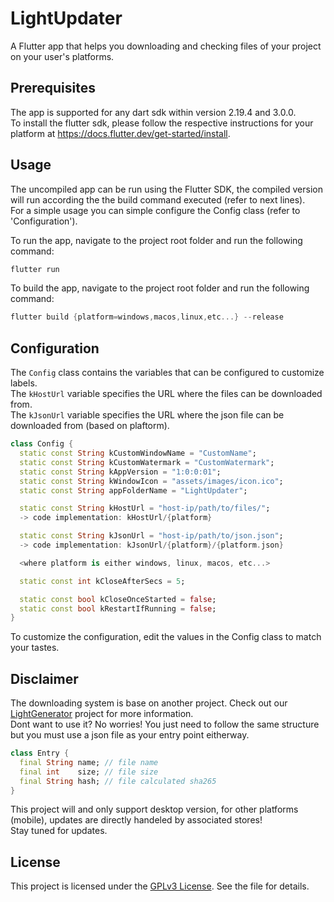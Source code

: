 # LightUpdater

A Flutter app that helps you downloading and checking files of your project on your user's platforms.

## Prerequisites

The app is supported for any dart sdk within version 2.19.4 and 3.0.0.<br>
To install the flutter sdk, please follow the respective instructions for your platform at https://docs.flutter.dev/get-started/install.

## Usage

The uncompiled app can be run using the Flutter SDK, the compiled version will run according the the build command executed (refer to next lines).<br>
For a simple usage you can simple configure the Config class (refer to 'Configuration').<br>

To run the app, navigate to the project root folder and run the following command:
```dart
flutter run
```

To build the app, navigate to the project root folder and run the following command:
```dart
flutter build {platform=windows,macos,linux,etc...} --release
```

## Configuration

The `Config` class contains the variables that can be configured to customize labels. <br>
The `kHostUrl` variable specifies the URL where the files can be downloaded from.<br>
The `kJsonUrl` variable specifies the URL where the json file can be downloaded from (based on plaftorm).

```dart
class Config {
  static const String kCustomWindowName = "CustomName";
  static const String kCustomWatermark = "CustomWatermark";
  static const String kAppVersion = "1:0:0:01";
  static const String kWindowIcon = "assets/images/icon.ico";
  static const String appFolderName = "LightUpdater";

  static const String kHostUrl = "host-ip/path/to/files/";
  -> code implementation: kHostUrl/{platform}

  static const String kJsonUrl = "host-ip/path/to/json.json";
  -> code implementation: kJsonUrl/{platform}/{platform.json}

  <where platform is either windows, linux, macos, etc...>

  static const int kCloseAfterSecs = 5;

  static const bool kCloseOnceStarted = false;
  static const bool kRestartIfRunning = false;
}
```

To customize the configuration, edit the values in the Config class to match your tastes.

## Disclaimer
The downloading system is base on another project. Check out our [LightGenerator](https://github.com/NoIdeaIndustry/LightGenerator) project for more information.<br>
Dont want to use it? No worries! You just need to follow the same structure but you must use a json file as your entry point eitherway.
```dart
class Entry {
  final String name; // file name
  final int    size; // file size
  final String hash; // file calculated sha265
}
```

This project will and only support desktop version, for other platforms (mobile), updates are directly handeled by associated stores!<br>
Stay tuned for updates.

## License
This project is licensed under the [GPLv3 License](https://github.com/NoIdeaIndustry/FileUpdater/blob/main/LICENSE). See the file for details.
